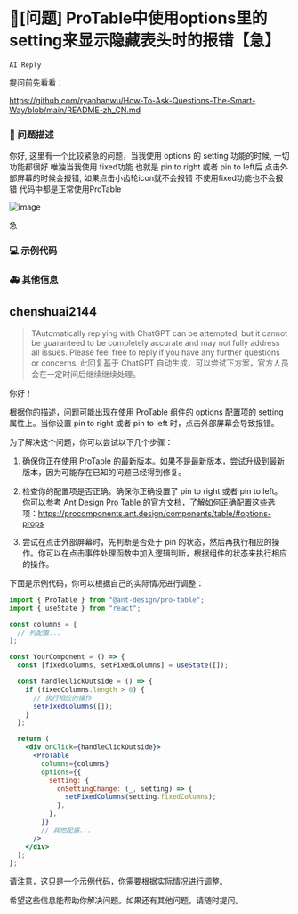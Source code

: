 # 🧐[问题] ProTable中使用options里的setting来显示隐藏表头时的报错【急】

`AI Reply`

提问前先看看：

https://github.com/ryanhanwu/How-To-Ask-Questions-The-Smart-Way/blob/main/README-zh_CN.md

### 🧐 问题描述

<!--
详细地描述问题，让大家都能理解
-->

你好, 这里有一个比较紧急的问题，当我使用 options 的 setting 功能的时候, 一切功能都很好
唯独当我使用 fixed功能 也就是 pin to right 或者 pin to left后 点击外部屏幕的时候会报错, 如果点击小齿轮icon就不会报错
不使用fixed功能也不会报错 代码中都是正常使用ProTable

![image](https://github.com/ant-design/pro-components/assets/54296803/844ab881-1cb2-4dfb-9e5d-8aae0708e37f)

急

### 💻 示例代码

<!--
如果你有解决方案，在这里清晰地阐述
-->

### 🚑 其他信息

<!--
如截图等其他信息可以贴在这里
-->

## chenshuai2144

> TAutomatically replying with ChatGPT can be attempted, but it cannot be guaranteed to be completely accurate and may not fully address all issues. Please feel free to reply if you have any further questions or concerns.
> 此回复基于 ChatGPT 自动生成，可以尝试下方案，官方人员会在一定时间后继续继续处理。

你好！

根据你的描述，问题可能出现在使用 ProTable 组件的 options 配置项的 setting 属性上。当你设置 pin to right 或者 pin to left 时，点击外部屏幕会导致报错。

为了解决这个问题，你可以尝试以下几个步骤：

1. 确保你正在使用 ProTable 的最新版本。如果不是最新版本，尝试升级到最新版本，因为可能存在已知的问题已经得到修复。

2. 检查你的配置项是否正确。确保你正确设置了 pin to right 或者 pin to left。你可以参考 Ant Design Pro Table 的官方文档，了解如何正确配置这些选项：https://procomponents.ant.design/components/table/#options-props

3. 尝试在点击外部屏幕时，先判断是否处于 pin 的状态，然后再执行相应的操作。你可以在点击事件处理函数中加入逻辑判断，根据组件的状态来执行相应的操作。

下面是示例代码，你可以根据自己的实际情况进行调整：

```jsx
import { ProTable } from "@ant-design/pro-table";
import { useState } from "react";

const columns = [
  // 列配置...
];

const YourComponent = () => {
  const [fixedColumns, setFixedColumns] = useState([]);

  const handleClickOutside = () => {
    if (fixedColumns.length > 0) {
      // 执行相应的操作
      setFixedColumns([]);
    }
  };

  return (
    <div onClick={handleClickOutside}>
      <ProTable
        columns={columns}
        options={{
          setting: {
            onSettingChange: (_, setting) => {
              setFixedColumns(setting.fixedColumns);
            },
          },
        }}
        // 其他配置...
      />
    </div>
  );
};
```

请注意，这只是一个示例代码，你需要根据实际情况进行调整。

希望这些信息能帮助你解决问题。如果还有其他问题，请随时提问。
